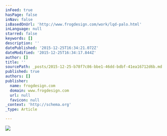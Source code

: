 ```yaml
---
inFeed: true
hasPage: false
inNav: false
isBasedOnUrl: 'http://www.frogdesign.com/work/lqd-palo.html'
inLanguage: null
starred: false
keywords: []
description: ''
datePublished: '2015-12-25T16:34:21.072Z'
dateModified: '2015-12-25T16:34:17.844Z'
author: []
title: ''
sourcePath: _posts/2015-12-25-b78f7c86-bbe1-46dd-bdbf-41ea16712d6b.md
published: true
authors: []
publisher:
  name: frogdesign.com
  domain: www.frogdesign.com
  url: null
  favicon: null
_context: 'http://schema.org'
_type: Article

---
```

![](https://s3-us-west-2.amazonaws.com/the-grid-img/p/fc86a229bdaa0d96e20f5f102b433fa8a91fe6a1.jpg)